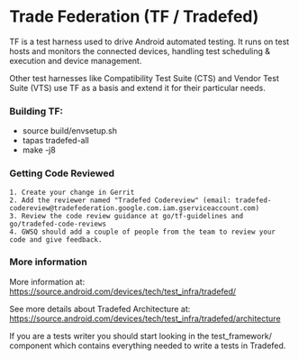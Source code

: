 # Trade Federation (TF / Tradefed)

TF is a test harness used to drive Android automated testing. It runs on test hosts
and monitors the connected devices, handling test scheduling & execution and device
management.

Other test harnesses like Compatibility Test Suite (CTS) and Vendor Test Suite
(VTS) use TF as a basis and extend it for their particular needs.

### Building TF:

  * source build/envsetup.sh
  * tapas tradefed-all
  * make -j8

### Getting Code Reviewed

    1. Create your change in Gerrit
    2. Add the reviewer named "Tradefed Codereview" (email: tradefed-codereview@tradefederation.google.com.iam.gserviceaccount.com)
    3. Review the code review guidance at go/tf-guidelines and go/tradefed-code-reviews
    4. GWSQ should add a couple of people from the team to review your code and give feedback.

### More information

More information at:
https://source.android.com/devices/tech/test_infra/tradefed/

See more details about Tradefed Architecture at:
https://source.android.com/devices/tech/test_infra/tradefed/architecture

If you are a tests writer you should start looking in the test_framework/
component which contains everything needed to write a tests in Tradefed.
